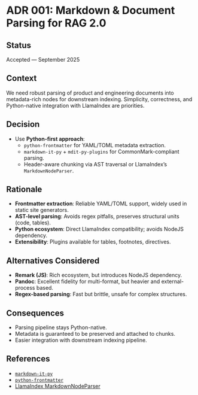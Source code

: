 # ADR 001: Markdown & Document Parsing for RAG 2.0

## Status
Accepted — September 2025

## Context
We need robust parsing of product and engineering documents into metadata-rich nodes for downstream indexing. Simplicity, correctness, and Python-native integration with LlamaIndex are priorities.

## Decision
- Use **Python-first approach**:
  - `python-frontmatter` for YAML/TOML metadata extraction.
  - `markdown-it-py` + `mdit-py-plugins` for CommonMark-compliant parsing.
  - Header-aware chunking via AST traversal or LlamaIndex’s `MarkdownNodeParser`.

## Rationale
- **Frontmatter extraction**: Reliable YAML/TOML support, widely used in static site generators.  
- **AST-level parsing**: Avoids regex pitfalls, preserves structural units (code, tables).  
- **Python ecosystem**: Direct LlamaIndex compatibility; avoids NodeJS dependency.  
- **Extensibility**: Plugins available for tables, footnotes, directives.

## Alternatives Considered
- **Remark (JS)**: Rich ecosystem, but introduces NodeJS dependency.  
- **Pandoc**: Excellent fidelity for multi-format, but heavier and external-process based.  
- **Regex-based parsing**: Fast but brittle, unsafe for complex structures.

## Consequences
- Parsing pipeline stays Python-native.  
- Metadata is guaranteed to be preserved and attached to chunks.  
- Easier integration with downstream indexing pipeline.

## References
- [`markdown-it-py`](https://github.com/executablebooks/markdown-it-py)  
- [`python-frontmatter`](https://github.com/eyeseast/python-frontmatter)  
- [LlamaIndex MarkdownNodeParser](https://docs.llamaindex.ai/en/stable/module_guides/loading/node_parsers/)  
